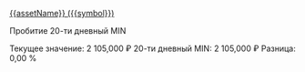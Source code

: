 [{{assetName}} ({{symbol}})](https://finance.yahoo.com/quote/{{symbol}})

Пробитие 20-ти дневный MIN

Текущее значение: 2 105,000 ₽
20-ти дневный MIN: 2 105,000 ₽
Разница: 0,00 %
